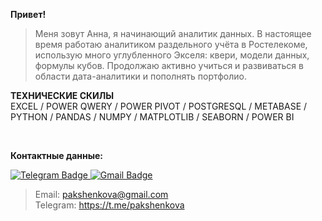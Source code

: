 **Привет!**

> Меня зовут Анна, я начинающий аналитик данных. В настоящее время работаю аналитиком раздельного учёта в Ростелекоме, использую много углубленного Экселя: квери, модели данных, формулы кубов. Продолжаю активно учиться и развиваться в области дата-аналитики и пополнять портфолио.

**ТЕХНИЧЕСКИЕ СКИЛЫ**<br>
EXCEL / POWER QWERY / POWER PIVOT / POSTGRESQL / METABASE / PYTHON / PANDAS / NUMPY / MATPLOTLIB / SEABORN / POWER BI

<br>

**Контактные данные:** <br>

<div id="badges">
  <a href="https://t.me/pakshenkova">
    <img src="https://img.shields.io/badge/Telegram-blue?style=for-the-badge&logo=telegram&logoColor=white" alt="Telegram Badge"/>
  </a>
  <a href="pakshenkova@gmail.com">
    <img src="https://img.shields.io/badge/Gmail-orange?style=for-the-badge&logo=gmail&logoColor=white" alt="Gmail Badge"/>
  </a>
</div>


> Email: <pakshenkova@gmail.com> <br>
> Telegram: <https://t.me/pakshenkova>
